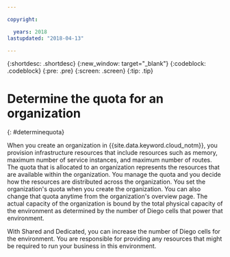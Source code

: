 ```yaml
---

copyright:

  years: 2018
lastupdated: "2018-04-13"

---
```


{:shortdesc: .shortdesc}
{:new_window: target="_blank"}
{:codeblock: .codeblock}
{:pre: .pre}
{:screen: .screen}
{:tip: .tip}

# Determine the quota for an organization
{: #determinequota}

When you create an organization in {{site.data.keyword.cloud_notm}}, you provision infrastructure resources that include resources such as memory, maximum number of service instances, and maximum number of routes. The quota that is allocated to an organization represents the resources that are available within the organization. You manage the quota and you decide how the resources are distributed across the organization. You set the organization's quota when you create the organization. You can also change that quota anytime from the organization's overview page. The actual capacity of the organization is bound by the total physical capacity of the environment as determined by the number of Diego cells that power that environment.

With Shared and Dedicated, you can increase the number of Diego cells for the environment. You are responsible for providing any resources that might be required to run your business in this environment.
